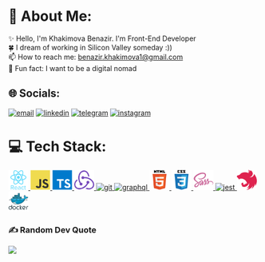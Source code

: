 # 💫 About Me:
✨ Hello, I'm Khakimova Benazir. I'm Front-End Developer <br>🍀 I dream of working in Silicon Valley someday :)) <br> 📫 How to reach me: benazir.khakimova1@gmail.com<br> 🎈 Fun fact: I want to be a digital nomad

## 🌐 Socials:
<a href="mailto:benazir.khakimova1@gmail.com"><img src='https://img.shields.io/badge/Gmail-D14836?style=for-the-badge&logo=gmail&logoColor=white' alt='email'/></a>
<a href="https://www.linkedin.com/in/benazir-khakimova-161830238/"><img src="https://img.shields.io/badge/LinkedIn-0077B5?style=for-the-badge&logo=linkedin&logoColor=white" alt="linkedin"/></a>
<a href="https://t.me/i_am_benazir"><img src="https://img.shields.io/badge/Telegram-2CA5E0?style=for-the-badge&logo=telegram&logoColor=white" alt="telegram"/></a>
<a href="https://www.instagram.com/benazir.khakimova/"><img src="https://img.shields.io/badge/Instagram-E4405F?style=for-the-badge&logo=instagram&logoColor=white" alt="instagram"/></a>

# 💻 Tech Stack:
 <p align="left">
            <a href="https://reactjs.org/" target="_blank" rel="noreferrer">
                <img src="https://raw.githubusercontent.com/devicons/devicon/master/icons/react/react-original-wordmark.svg" alt="react" width="40" height="40" />
            </a>
            <a href="https://developer.mozilla.org/en-US/docs/Web/JavaScript" target="_blank" rel="noreferrer" >
                <img src="https://raw.githubusercontent.com/devicons/devicon/master/icons/javascript/javascript-original.svg" alt="javascript" width="40" height="40" />
            </a>
            <a href="https://www.typescriptlang.org/" target="_blank" rel="noreferrer" >
                <img src="https://raw.githubusercontent.com/devicons/devicon/master/icons/typescript/typescript-original.svg" alt="typescript" width="40" height="40" />
            </a>
            <a href="https://redux.js.org" target="_blank" rel="noreferrer">
                <img src="https://raw.githubusercontent.com/devicons/devicon/master/icons/redux/redux-original.svg" alt="redux" width="40" height="40" />
            </a>
            <a href="https://git-scm.com/" target="_blank" rel="noreferrer">
                <img src="https://www.vectorlogo.zone/logos/git-scm/git-scm-icon.svg" alt="git" width="40" height="40" />
            </a>
            <a href="https://graphql.org" target="_blank" rel="noreferrer">
                <img src="https://www.vectorlogo.zone/logos/graphql/graphql-icon.svg" alt="graphql" width="40" height="40" />
            </a>
            <a href="https://www.w3.org/html/" target="_blank" rel="noreferrer">
                <img src="https://raw.githubusercontent.com/devicons/devicon/master/icons/html5/html5-original-wordmark.svg" alt="html5" width="40" height="40" />
            </a>
            <a href="https://www.w3schools.com/css/" target="_blank" rel="noreferrer" >
                <img src="https://raw.githubusercontent.com/devicons/devicon/master/icons/css3/css3-original-wordmark.svg" alt="css3" width="40" height="40" />
            </a>
            <a href="https://sass-lang.com" target="_blank" rel="noreferrer">
                <img src="https://raw.githubusercontent.com/devicons/devicon/master/icons/sass/sass-original.svg" alt="sass" width="40" height="40" />
            </a>
            <a href="https://jestjs.io" target="_blank" rel="noreferrer">
                <img src="https://www.vectorlogo.zone/logos/jestjsio/jestjsio-icon.svg" alt="jest" width="40" height="40" />
            </a>
            <a href="https://nestjs.com/" target="_blank" rel="noreferrer">
                <img src="https://raw.githubusercontent.com/devicons/devicon/master/icons/nestjs/nestjs-plain.svg" alt="nestjs" width="40" height="40" />
            </a>
            <a href="https://www.docker.com/" target="_blank" rel="noreferrer">
                <img src="https://raw.githubusercontent.com/devicons/devicon/master/icons/docker/docker-original-wordmark.svg" alt="docker" width="40" height="40" />
            </a>
        </p>

### ✍️ Random Dev Quote
![](https://quotes-github-readme.vercel.app/api?type=horizontal&theme=light)

